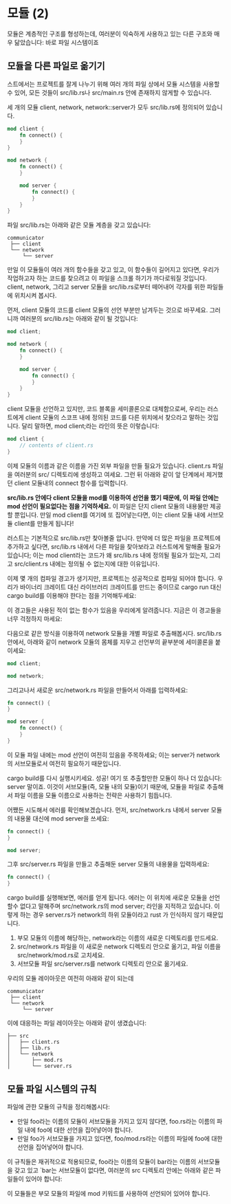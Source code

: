 # 모듈 (2)


모듈은 계층적인 구조를 형성하는데, 여러분이 익숙하게 사용하고 있는 다른 구조와 매우 닮았습니다: 바로 파일 시스템이죠


## 모듈을 다른 파일로 옮기기

스트에서는 프로젝트를 잘게 나누기 위해 여러 개의 파일 상에서 모듈 시스템을 사용할 수 있어, 모든 것들이 src/lib.rs나 src/main.rs 안에 존재하지 않게할 수 있습니다. 

세 개의 모듈 client, network, network::server가 모두 src/lib.rs에 정의되어 있습니다. 

```rust
mod client {
    fn connect() {
    }
}

mod network {
    fn connect() {
    }

    mod server {
        fn connect() {
        }
    }
}
```

파일 src/lib.rs는 아래와 같은 모듈 계층을 갖고 있습니다:
```shell
communicator
 ├── client
 └── network
     └── server
```


만일 이 모듈들이 여러 개의 함수들을 갖고 있고, 이 함수들이 길어지고 있다면, 우리가 작업하고자 하는 코드를 찾으려고 이 파일을 스크롤 하기가 까다로워질 것입니다. client, network, 그리고 server 모듈을 src/lib.rs로부터 떼어내어 각자를 위한 파일들에 위치시켜 봅시다. 

먼저, client 모듈의 코드를 client 모듈의 선언 부분만 남겨두는 것으로 바꾸세요. 그러니까 여러분의 src/lib.rs는 아래와 같이 될 것입니다:


```rust
mod client;

mod network {
    fn connect() {
    }

    mod server {
        fn connect() {
        }
    }
}
```


client 모듈을 선언하고 있지만, 코드 블록을 세미콜론으로 대체함으로써, 우리는 러스트에게 client 모듈의 스코프 내에 정의된 코드를 다른 위치에서 찾으라고 말하는 것입니다. 달리 말하면, mod client;라는 라인의 뜻은 이렇습니다:


```rust
mod client {
    // contents of client.rs
}
```

이제 모듈의 이름과 같은 이름을 가진 외부 파일을 만들 필요가 있습니다. client.rs 파일을 여러분의 src/ 디렉토리에 생성하고 여세요.  그런 뒤 아래와 같이 앞 단계에서 제거했던 client 모듈내의 connect 함수를 입력합니다. 



 **src/lib.rs 안에다 client 모듈을 mod를 이용하여 선언을 했기 때문에, 이 파일 안에는 mod 선언이 필요없다는 점을 기억하세요.** 이 파일은 단지 client 모듈의 내용물만 제공할 뿐입니다. 만일 mod client를 여기에 또 집어넣는다면, 이는 client 모듈 내에 서브모듈 client를 만들게 됩니다!



러스트는 기본적으로 src/lib.rs만 찾아볼줄 압니다. 만약에 더 많은 파일을 프로젝트에 추가하고 싶다면, src/lib.rs 내에서 다른 파일을 찾아보라고 러스트에게 말해줄 필요가 있습니다; 이는 mod client라는 코드가 왜 src/lib.rs 내에 정의될 필요가 있는지, 그리고 src/client.rs 내에는 정의될 수 없는지에 대한 이유입니다.


이제 몇 개의 컴파일 경고가 생기지만, 프로젝트는 성공적으로 컴파일 되어야 합니다. 우리가 바이너리 크레이트 대신 라이브러리 크레이트를 만드는 중이므로 cargo run 대신 cargo build를 이용해야 한다는 점을 기억해두세요:


이 경고들은 사용된 적이 없는 함수가 있음을 우리에게 알려줍니다. 지금은 이 경고들을 너무 걱정하지 마세요:



다음으로 같은 방식을 이용하여 network 모듈을 개별 파일로 추출해봅시다. src/lib.rs 안에서, 아래와 같이 network 모듈의 몸체를 지우고 선언부의 끝부분에 세미콜론을 붙이세요:

```rust
mod client;

mod network;
```

그리고나서 새로운 src/network.rs 파일을 만들어서 아래를 입력하세요:

```rust
fn connect() {
}

mod server {
    fn connect() {
    }
}
```

이 모듈 파일 내에는 mod 선언이 여전히 있음을 주목하세요; 이는 server가 network의 서브모듈로서 여전히 필요하기 때문입니다.


cargo build를 다시 실행시키세요. 성공! 여기 또 추출할만한 모듈이 하나 더 있습니다: server 말이죠. 이것이 서브모듈(즉, 모듈 내의 모듈)이기 때문에, 모듈을 파일로 추출해서 파일 이름을 모듈 이름으로 사용하는 전략은 사용하기 힘듭니다. 

어쨌든 시도해서 에러를 확인해보겠습니다. 먼저, src/network.rs 내에서 server 모듈의 내용물 대신에 mod server을 쓰세요:


```rust
fn connect() {
}

mod server;
```


그후 src/server.rs 파일을 만들고 추출해둔 server 모듈의 내용물을 입력하세요:
```rust
fn connect() {
}
```

cargo build를 실행해보면, 에러를 얻게 됩니다. 에러는 이 위치에 새로운 모듈을 선언할수 없다고 말해주며 src/network.rs의 mod server; 라인을 지적하고 있습니다.
이렇게 하는 경우 server.rs가 network의 하위 모듈이라고 rust 가 인식하지 않기 때문입니다. 




1. 부모 모듈의 이름에 해당하는, network라는 이름의 새로운 디렉토리를 만드세요.
2. src/network.rs 파일을 이 새로운 network 디렉토리 안으로 옮기고, 파일 이름을 src/network/mod.rs로 고치세요.
3. 서브모듈 파일 src/server.rs를 network 디렉토리 안으로 옮기세요.


우리의 모듈 레이아웃은 여전히 아래와 같이 되는데

```shell
communicator
 ├── client
 └── network
     └── server
```     
이에 대응하는 파일 레이아웃는 아래와 같이 생겼습니다:
```shell
├── src
│   ├── client.rs
│   ├── lib.rs
│   └── network
│       ├── mod.rs
│       └── server.rs
```


## 모듈 파일 시스템의 규칙
파일에 관한 모듈의 규칙을 정리해봅시다:

* 만일 foo라는 이름의 모듈이 서브모듈을 가지고 있지 않다면, foo.rs라는 이름의 파일 내에 foo에 대한 선언을 집어넣어야 합니다.
* 만일 foo가 서브모듈을 가지고 있다면, foo/mod.rs라는 이름의 파일에 foo에 대한 선언을 집어넣어야 합니다.


이 규칙들은 재귀적으로 적용되므로, foo라는 이름의 모듈이 bar라는 이름의 서브모듈을 갖고 있고 `bar는 서브모듈이 없다면, 여러분의 src 디렉토리 안에는 아래와 같은 파일들이 있어야 합니다:


이 모듈들은 부모 모듈의 파일에 mod 키워드를 사용하여 선언되어 있어야 합니다.